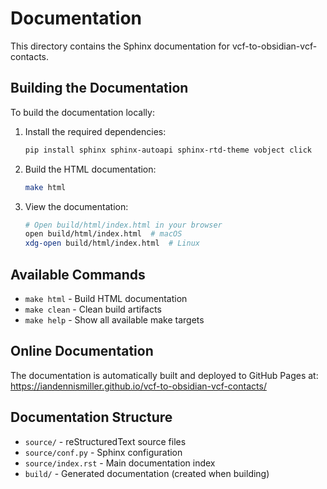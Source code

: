# Documentation

This directory contains the Sphinx documentation for vcf-to-obsidian-vcf-contacts.

## Building the Documentation

To build the documentation locally:

1. Install the required dependencies:
   ```bash
   pip install sphinx sphinx-autoapi sphinx-rtd-theme vobject click
   ```

2. Build the HTML documentation:
   ```bash
   make html
   ```

3. View the documentation:
   ```bash
   # Open build/html/index.html in your browser
   open build/html/index.html  # macOS
   xdg-open build/html/index.html  # Linux
   ```

## Available Commands

- `make html` - Build HTML documentation
- `make clean` - Clean build artifacts
- `make help` - Show all available make targets

## Online Documentation

The documentation is automatically built and deployed to GitHub Pages at:
https://iandennismiller.github.io/vcf-to-obsidian-vcf-contacts/

## Documentation Structure

- `source/` - reStructuredText source files
- `source/conf.py` - Sphinx configuration
- `source/index.rst` - Main documentation index
- `build/` - Generated documentation (created when building)